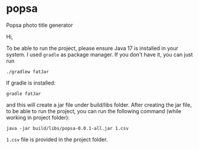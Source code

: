# popsa
Popsa photo title generator

Hi,

To be able to run the project, please ensure Java 17 is installed in your system.
I used `gradle` as package manager. If you don't have it, you can just run
```
./gradlew fatJar
```
If gradle is installed:
```
gradle fatJar
```
and this will create a jar file under build/libs folder.
After creating the jar file, to be able to run the project, you can run the following command (while working in project folder):
```
java -jar build/libs/popsa-0.0.1-all.jar 1.csv 
```
`1.csv` file is provided in the project folder.

